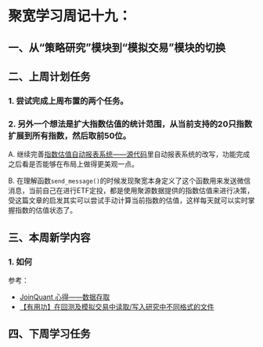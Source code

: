 # 聚宽学习周记十九：


## 一、从“策略研究”模块到“模拟交易”模块的切换



## 二、上周计划任务

### 1. 尝试完成上周布置的两个任务。

### 2. 另外一个想法是扩大指数估值的统计范围，从当前支持的20只指数扩展到所有指数，然后取前50位。

A. 继续完善[指数估值自动报表系统——源代码](https://www.joinquant.com/view/community/detail/20497)里自动报表系统的改写，功能完成之后看是否能够在布局上做得更美观一点。


B. 在理解函数`send_message()`的时候发现聚宽本身定义了这个函数用来发送微信消息，当前自己在进行ETF定投，都是使用聚源数据提供的指数估值来进行决策，受这篇文章的启发其实可以尝试手动计算当前指数的估值，这样每天就可以实时掌握指数的估值状态了。


## 三、本周新学内容

### 1. 如何

参考：

- [JoinQuant 心得——数据存取](https://www.joinquant.com/view/community/detail/1856fb977f1306b847882a138837d7d2)
- [【有用功】在回测及模拟交易中读取/写入研究中不同格式的文件](https://www.joinquant.com/view/community/detail/b048a3e848d190ad810c3930fb07a4dc)


## 四、下周学习任务
